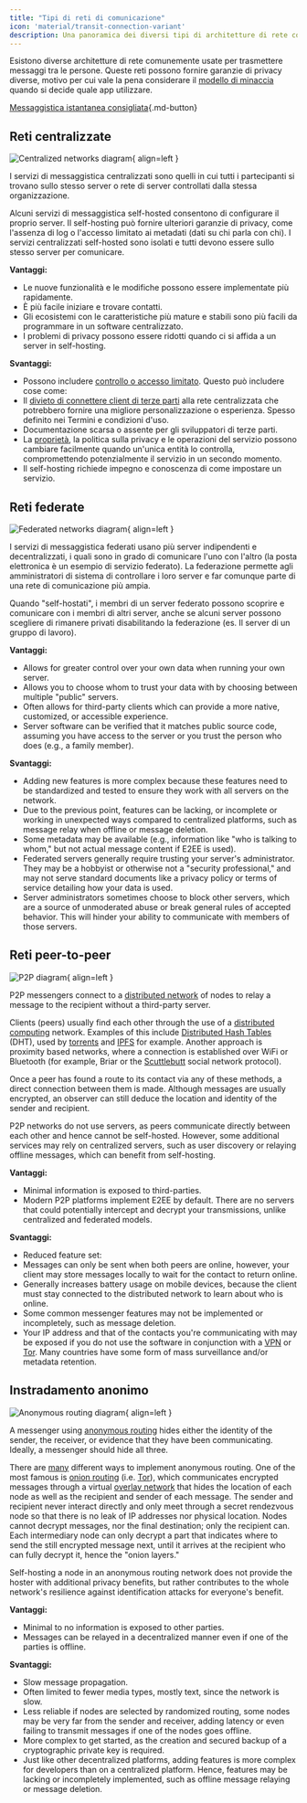 ```yaml
---
title: "Tipi di reti di comunicazione"
icon: 'material/transit-connection-variant'
description: Una panoramica dei diversi tipi di architetture di rete comunemente usate da applicazioni di messaggistica istantanea.
---
```


Esistono diverse architetture di rete comunemente usate per trasmettere messaggi tra le persone. Queste reti possono fornire garanzie di privacy diverse, motivo per cui vale la pena considerare il [modello di minaccia](../basics/threat-modeling.md) quando si decide quale app utilizzare.

[Messaggistica istantanea consigliata](../real-time-communication.md ""){.md-button}

## Reti centralizzate

![Centralized networks diagram](../assets/img/layout/network-centralized.svg){ align=left }

I servizi di messaggistica centralizzati sono quelli in cui tutti i partecipanti si trovano sullo stesso server o rete di server controllati dalla stessa organizzazione.

Alcuni servizi di messaggistica self-hosted consentono di configurare il proprio server. Il self-hosting può fornire ulteriori garanzie di privacy, come l'assenza di log o l'accesso limitato ai metadati (dati su chi parla con chi). I servizi centralizzati self-hosted sono isolati e tutti devono essere sullo stesso server per comunicare.

**Vantaggi:**

- Le nuove funzionalità e le modifiche possono essere implementate più rapidamente.
- È più facile iniziare e trovare contatti.
- Gli ecosistemi con le caratteristiche più mature e stabili sono più facili da programmare in un software centralizzato.
- I problemi di privacy possono essere ridotti quando ci si affida a un server in self-hosting.

**Svantaggi:**

- Possono includere [controllo o accesso limitato](https://drewdevault.com/2018/08/08/Signal.html). Questo può includere cose come:
- Il [divieto di connettere client di terze parti](https://github.com/LibreSignal/LibreSignal/issues/37#issuecomment-217211165) alla rete centralizzata che potrebbero fornire una migliore personalizzazione o esperienza. Spesso definito nei Termini e condizioni d'uso.
- Documentazione scarsa o assente per gli sviluppatori di terze parti.
- La [proprietà](https://web.archive.org/web/20210729191953/https://blog.privacytools.io/delisting-wire/), la politica sulla privacy e le operazioni del servizio possono cambiare facilmente quando un'unica entità lo controlla, compromettendo potenzialmente il servizio in un secondo momento.
- Il self-hosting richiede impegno e conoscenza di come impostare un servizio.

## Reti federate

![Federated networks diagram](../assets/img/layout/network-decentralized.svg){ align=left }

I servizi di messaggistica federati usano più server indipendenti e decentralizzati, i quali sono in grado di comunicare l'uno con l'altro (la posta elettronica è un esempio di servizio federato). La federazione permette agli amministratori di sistema di controllare i loro server e far comunque parte di una rete di comunicazione più ampia.

Quando "self-hostati", i membri di un server federato possono scoprire e comunicare con i membri di altri server, anche se alcuni server possono scegliere di rimanere privati disabilitando la federazione (es. Il server di un gruppo di lavoro).

**Vantaggi:**

- Allows for greater control over your own data when running your own server.
- Allows you to choose whom to trust your data with by choosing between multiple "public" servers.
- Often allows for third-party clients which can provide a more native, customized, or accessible experience.
- Server software can be verified that it matches public source code, assuming you have access to the server or you trust the person who does (e.g., a family member).

**Svantaggi:**

- Adding new features is more complex because these features need to be standardized and tested to ensure they work with all servers on the network.
- Due to the previous point, features can be lacking, or incomplete or working in unexpected ways compared to centralized platforms, such as message relay when offline or message deletion.
- Some metadata may be available (e.g., information like "who is talking to whom," but not actual message content if E2EE is used).
- Federated servers generally require trusting your server's administrator. They may be a hobbyist or otherwise not a "security professional," and may not serve standard documents like a privacy policy or terms of service detailing how your data is used.
- Server administrators sometimes choose to block other servers, which are a source of unmoderated abuse or break general rules of accepted behavior. This will hinder your ability to communicate with members of those servers.

## Reti peer-to-peer

![P2P diagram](../assets/img/layout/network-distributed.svg){ align=left }

P2P messengers connect to a [distributed network](https://en.wikipedia.org/wiki/Distributed_networking) of nodes to relay a message to the recipient without a third-party server.

Clients (peers) usually find each other through the use of a [distributed computing](https://en.wikipedia.org/wiki/Distributed_computing) network. Examples of this include [Distributed Hash Tables](https://en.wikipedia.org/wiki/Distributed_hash_table) (DHT), used by [torrents](https://en.wikipedia.org/wiki/BitTorrent_(protocol)) and [IPFS](https://en.wikipedia.org/wiki/InterPlanetary_File_System) for example. Another approach is proximity based networks, where a connection is established over WiFi or Bluetooth (for example, Briar or the [Scuttlebutt](https://www.scuttlebutt.nz) social network protocol).

Once a peer has found a route to its contact via any of these methods, a direct connection between them is made. Although messages are usually encrypted, an observer can still deduce the location and identity of the sender and recipient.

P2P networks do not use servers, as peers communicate directly between each other and hence cannot be self-hosted. However, some additional services may rely on centralized servers, such as user discovery or relaying offline messages, which can benefit from self-hosting.

**Vantaggi:**

- Minimal information is exposed to third-parties.
- Modern P2P platforms implement E2EE by default. There are no servers that could potentially intercept and decrypt your transmissions, unlike centralized and federated models.

**Svantaggi:**

- Reduced feature set:
- Messages can only be sent when both peers are online, however, your client may store messages locally to wait for the contact to return online.
- Generally increases battery usage on mobile devices, because the client must stay connected to the distributed network to learn about who is online.
- Some common messenger features may not be implemented or incompletely, such as message deletion.
- Your IP address and that of the contacts you're communicating with may be exposed if you do not use the software in conjunction with a [VPN](../vpn.md) or [Tor](../tor.md). Many countries have some form of mass surveillance and/or metadata retention.

## Instradamento anonimo

![Anonymous routing diagram](../assets/img/layout/network-anonymous-routing.svg){ align=left }

A messenger using [anonymous routing](https://doi.org/10.1007/978-1-4419-5906-5_628) hides either the identity of the sender, the receiver, or evidence that they have been communicating. Ideally, a messenger should hide all three.

There are [many](https://doi.org/10.1145/3182658) different ways to implement anonymous routing. One of the most famous is [onion routing](https://en.wikipedia.org/wiki/Onion_routing) (i.e. [Tor](tor-overview.md)), which communicates encrypted messages through a virtual [overlay network](https://en.wikipedia.org/wiki/Overlay_network) that hides the location of each node as well as the recipient and sender of each message. The sender and recipient never interact directly and only meet through a secret rendezvous node so that there is no leak of IP addresses nor physical location. Nodes cannot decrypt messages, nor the final destination; only the recipient can. Each intermediary node can only decrypt a part that indicates where to send the still encrypted message next, until it arrives at the recipient who can fully decrypt it, hence the "onion layers."

Self-hosting a node in an anonymous routing network does not provide the hoster with additional privacy benefits, but rather contributes to the whole network's resilience against identification attacks for everyone's benefit.

**Vantaggi:**

- Minimal to no information is exposed to other parties.
- Messages can be relayed in a decentralized manner even if one of the parties is offline.

**Svantaggi:**

- Slow message propagation.
- Often limited to fewer media types, mostly text, since the network is slow.
- Less reliable if nodes are selected by randomized routing, some nodes may be very far from the sender and receiver, adding latency or even failing to transmit messages if one of the nodes goes offline.
- More complex to get started, as the creation and secured backup of a cryptographic private key is required.
- Just like other decentralized platforms, adding features is more complex for developers than on a centralized platform. Hence, features may be lacking or incompletely implemented, such as offline message relaying or message deletion.
